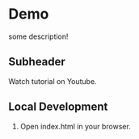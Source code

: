 # Demo

some description!

## Subheader

Watch tutorial on Youtube.

## Local Development

1. Open index.html in your browser.